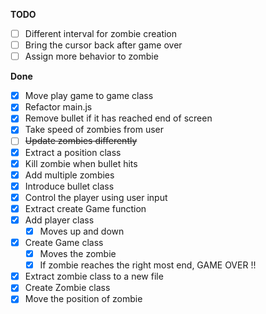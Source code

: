 **TODO**

- [ ] Different interval for zombie creation
- [ ] Bring the cursor back after game over
- [ ] Assign more behavior to zombie

**Done**

- [x] Move play game to game class
- [x] Refactor main.js
- [x] Remove bullet if it has reached end of screen
- [x] Take speed of zombies from user
- [ ] ~~Update zombies differently~~
- [x] Extract a position class
- [x] Kill zombie when bullet hits
- [x] Add multiple zombies 
- [x] Introduce bullet class
- [x] Control the player using user input
- [x] Extract create Game function
- [x] Add player class
  - [x] Moves up and down
- [x] Create Game class
  - [x] Moves the zombie
  - [x] If zombie reaches the right most end, GAME OVER !!
- [x] Extract zombie class to a new file
- [x] Create Zombie class
- [x] Move the position of zombie
